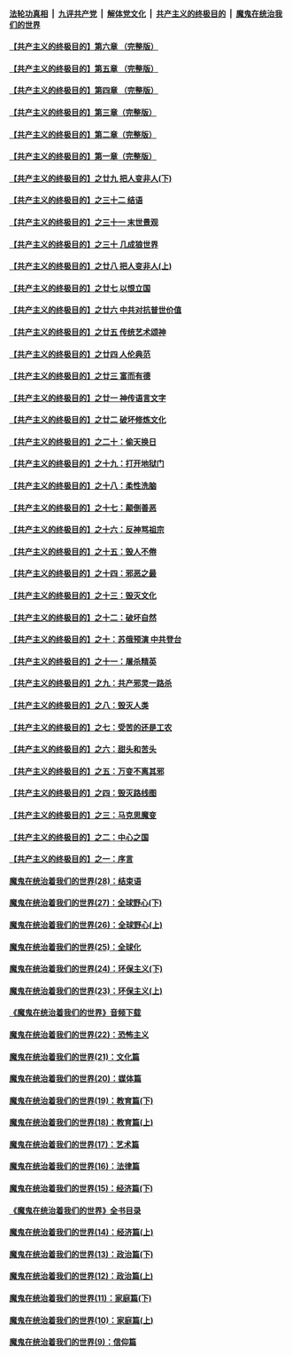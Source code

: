 ####  [法轮功真相](../../../../basic/blob/master/README.md?t=08181252) &nbsp;|&nbsp; [九评共产党](../../../../9ping.md/blob/master/README.md?t=08181252) &nbsp;|&nbsp; [解体党文化](../../../../jtdwh.md/blob/master/README.md?t=08181252)  &nbsp;|&nbsp; [共产主义的终极目的](../../../../gczydzjmd.md/blob/master/README.md?t=08181252) &nbsp;|&nbsp; [魔鬼在统治我们的世界](../../../../mgztzwmdsj.md/blob/master/README.md?t=08181252) 

#### [【共产主义的终极目的】第六章 （完整版）](../pages/nsc422/n11428913.md?t=08181252) 

#### [【共产主义的终极目的】第五章 （完整版）](../pages/nsc422/n11428912.md?t=08181252) 

#### [【共产主义的终极目的】第四章 （完整版）](../pages/nsc422/n11428907.md?t=08181252) 

#### [【共产主义的终极目的】第三章（完整版）](../pages/nsc422/n11428848.md?t=08181252) 

#### [【共产主义的终极目的】第二章（完整版）](../pages/nsc422/n11428831.md?t=08181252) 

#### [【共产主义的终极目的】第一章（完整版）](../pages/nsc422/n11417651.md?t=08181252) 

#### [【共产主义的终极目的】之廿九 把人变非人(下)](../pages/nsc422/n11344140.md?t=08181252) 

#### [【共产主义的终极目的】之三十二 结语](../pages/nsc422/n11360535.md?t=08181252) 

#### [【共产主义的终极目的】之三十一 末世景观](../pages/nsc422/n11351129.md?t=08181252) 

#### [【共产主义的终极目的】之三十 几成狼世界](../pages/nsc422/n11348280.md?t=08181252) 

#### [【共产主义的终极目的】之廿八 把人变非人(上)](../pages/nsc422/n11340492.md?t=08181252) 

#### [【共产主义的终极目的】之廿七 以恨立国](../pages/nsc422/n11336944.md?t=08181252) 

#### [【共产主义的终极目的】之廿六 中共对抗普世价值](../pages/nsc422/n11324785.md?t=08181252) 

#### [【共产主义的终极目的】之廿五 传统艺术颂神](../pages/nsc422/n11296396.md?t=08181252) 

#### [【共产主义的终极目的】之廿四 人伦典范](../pages/nsc422/n11296397.md?t=08181252) 

#### [【共产主义的终极目的】之廿三 富而有德](../pages/nsc422/n11283598.md?t=08181252) 

#### [【共产主义的终极目的】之廿一 神传语言文字](../pages/nsc422/n11263265.md?t=08181252) 

#### [【共产主义的终极目的】之廿二 破坏修炼文化](../pages/nsc422/n11245728.md?t=08181252) 

#### [【共产主义的终极目的】之二十：偷天换日](../pages/nsc422/n11238846.md?t=08181252) 

#### [【共产主义的终极目的】之十九：打开地狱门](../pages/nsc422/n11206376.md?t=08181252) 

#### [【共产主义的终极目的】之十八：柔性洗脑](../pages/nsc422/n11199994.md?t=08181252) 

#### [【共产主义的终极目的】之十七：颠倒善恶](../pages/nsc422/n11179782.md?t=08181252) 

#### [【共产主义的终极目的】之十六：反神骂祖宗](../pages/nsc422/n11166798.md?t=08181252) 

#### [【共产主义的终极目的】之十五：毁人不倦](../pages/nsc422/n11166792.md?t=08181252) 

#### [【共产主义的终极目的】之十四：邪恶之最](../pages/nsc422/n11150249.md?t=08181252) 

#### [【共产主义的终极目的】之十三：毁灭文化](../pages/nsc422/n11135227.md?t=08181252) 

#### [【共产主义的终极目的】之十二：破坏自然](../pages/nsc422/n11135214.md?t=08181252) 

#### [【共产主义的终极目的】之十：苏俄预演 中共登台](../pages/nsc422/n11118424.md?t=08181252) 

#### [【共产主义的终极目的】之十一：屠杀精英](../pages/nsc422/n11118442.md?t=08181252) 

#### [【共产主义的终极目的】之九：共产邪灵一路杀](../pages/nsc422/n11114139.md?t=08181252) 

#### [【共产主义的终极目的】之八：毁灭人类](../pages/nsc422/n11108503.md?t=08181252) 

#### [【共产主义的终极目的】之七：受苦的还是工农](../pages/nsc422/n11101809.md?t=08181252) 

#### [【共产主义的终极目的】之六：甜头和苦头](../pages/nsc422/n11096971.md?t=08181252) 

#### [【共产主义的终极目的】之五：万变不离其邪](../pages/nsc422/n11091285.md?t=08181252) 

#### [【共产主义的终极目的】之四：毁灭路线图](../pages/nsc422/n11086284.md?t=08181252) 

#### [【共产主义的终极目的】之三：马克思魔变](../pages/nsc422/n11061941.md?t=08181252) 

#### [【共产主义的终极目的】之二：中心之国](../pages/nsc422/n11047728.md?t=08181252) 

#### [【共产主义的终极目的】之一：序言](../pages/nsc422/n11086077.md?t=08181252) 

#### [魔鬼在统治着我们的世界(28)：结束语](../pages/nsc422/n10936246.md?t=08181252) 

#### [魔鬼在统治着我们的世界(27)：全球野心(下)](../pages/nsc422/n10928319.md?t=08181252) 

#### [魔鬼在统治着我们的世界(26)：全球野心(上)](../pages/nsc422/n10900318.md?t=08181252) 

#### [魔鬼在统治着我们的世界(25)：全球化](../pages/nsc422/n10788205.md?t=08181252) 

#### [魔鬼在统治着我们的世界(24)：环保主义(下)](../pages/nsc422/n10695307.md?t=08181252) 

#### [魔鬼在统治着我们的世界(23)：环保主义(上)](../pages/nsc422/n10688613.md?t=08181252) 

#### [《魔鬼在统治着我们的世界》音频下载](../pages/nsc422/n10635553.md?t=08181252) 

#### [魔鬼在统治着我们的世界(22)：恐怖主义](../pages/nsc422/n10614727.md?t=08181252) 

#### [魔鬼在统治着我们的世界(21)：文化篇](../pages/nsc422/n10597706.md?t=08181252) 

#### [魔鬼在统治着我们的世界(20)：媒体篇](../pages/nsc422/n10586579.md?t=08181252) 

#### [魔鬼在统治着我们的世界(19)：教育篇(下)](../pages/nsc422/n10564808.md?t=08181252) 

#### [魔鬼在统治着我们的世界(18)：教育篇(上)](../pages/nsc422/n10526970.md?t=08181252) 

#### [魔鬼在统治着我们的世界(17)：艺术篇](../pages/nsc422/n10499093.md?t=08181252) 

#### [魔鬼在统治着我们的世界(16)：法律篇](../pages/nsc422/n10485969.md?t=08181252) 

#### [魔鬼在统治着我们的世界(15)：经济篇(下)](../pages/nsc422/n10469975.md?t=08181252) 

#### [《魔鬼在统治着我们的世界》全书目录](../pages/nsc422/n10464261.md?t=08181252) 

#### [魔鬼在统治着我们的世界(14)：经济篇(上)](../pages/nsc422/n10457370.md?t=08181252) 

#### [魔鬼在统治着我们的世界(13)：政治篇(下)](../pages/nsc422/n10448270.md?t=08181252) 

#### [魔鬼在统治着我们的世界(12)：政治篇(上)](../pages/nsc422/n10444576.md?t=08181252) 

#### [魔鬼在统治着我们的世界(11)：家庭篇(下)](../pages/nsc422/n10440961.md?t=08181252) 

#### [魔鬼在统治着我们的世界(10)：家庭篇(上)](../pages/nsc422/n10435448.md?t=08181252) 

#### [魔鬼在统治着我们的世界(9)：信仰篇](../pages/nsc422/n10432159.md?t=08181252) 

